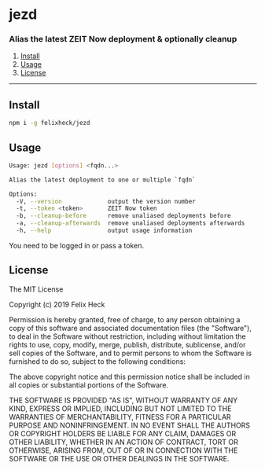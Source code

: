 # jezd
### Alias the latest ZEIT Now deployment & optionally cleanup

1. [Install](#install)
1. [Usage](#usage)
1. [License](#license)

---

## Install
```sh
npm i -g felixheck/jezd
```

## Usage
```sh
Usage: jezd [options] <fqdn...>

Alias the latest deployment to one or multiple `fqdn`

Options:
  -V, --version             output the version number
  -t, --token <token>       ZEIT Now token
  -b, --cleanup-before      remove unaliased deployments before
  -a, --cleanup-afterwards  remove unaliased deployments afterwards
  -h, --help                output usage information
```

You need to be logged in or pass a token.

## License
The MIT License

Copyright (c) 2019 Felix Heck

Permission is hereby granted, free of charge, to any person obtaining a copy
of this software and associated documentation files (the "Software"), to deal
in the Software without restriction, including without limitation the rights
to use, copy, modify, merge, publish, distribute, sublicense, and/or sell
copies of the Software, and to permit persons to whom the Software is
furnished to do so, subject to the following conditions:

The above copyright notice and this permission notice shall be included in
all copies or substantial portions of the Software.

THE SOFTWARE IS PROVIDED "AS IS", WITHOUT WARRANTY OF ANY KIND, EXPRESS OR
IMPLIED, INCLUDING BUT NOT LIMITED TO THE WARRANTIES OF MERCHANTABILITY,
FITNESS FOR A PARTICULAR PURPOSE AND NONINFRINGEMENT. IN NO EVENT SHALL THE
AUTHORS OR COPYRIGHT HOLDERS BE LIABLE FOR ANY CLAIM, DAMAGES OR OTHER
LIABILITY, WHETHER IN AN ACTION OF CONTRACT, TORT OR OTHERWISE, ARISING FROM,
OUT OF OR IN CONNECTION WITH THE SOFTWARE OR THE USE OR OTHER DEALINGS IN
THE SOFTWARE.
